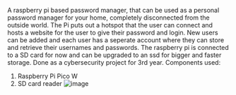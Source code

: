 A raspberry pi based password manager, that can be used as a personal password manager for your home, completely disconnected from the outside world. The Pi puts out a hotspot that the user can connect and hosts a website for the user to give their password and login.
New users can be added and each user has a seperate account where they can store and retrieve their usernames and passwords. The raspberry pi is connected to a SD card for now and can be upgraded to an ssd for bigger and faster storage.
Done as a cybersecurity project for 3rd year.
Components used: 
1. Raspberry Pi Pico W
2. SD card reader
![image](https://github.com/user-attachments/assets/2231f548-97d6-422b-a9cf-d7c0dc7e6a5c)
